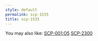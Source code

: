 ```yaml
---
style: default
permalink: scp-1535
title: scp-1535
---
```

You may also like:
[SCP-001:O5](http://scp-wiki.net/scp-001-o5)
[SCP-2300](http://scp-wiki.net/scp-2300)